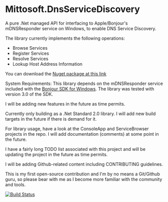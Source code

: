 # Mittosoft.DnsServiceDiscovery

A pure .Net managed API for interfacing to Apple/Bonjour's mDNSResponder service on Windows, to enable DNS Service Discovery.

The library currently implements the following operations:
- Browse Services
- Register Services
- Resolve Services
- Lookup Host Address Information

You can download the [Nuget package at this link](https://www.nuget.org/packages/Mittosoft.DnsServiceDiscovery)

System Requirements:
This library depends on the mDNSResponder service included with the [Bonjour SDK for Windows](https://download.developer.apple.com/Developer_Tools/bonjour_sdk_for_windows_v3.0/bonjoursdksetup.exe).  The library was tested with version 3.0 of the SDK.

I will be adding new features in the future as time permits.

Currently only building as a .Net Standard 2.0 library.  I will add new build targets in the future if there is demand for it.

For library usage, have a look at the ConsoleApp and ServiceBrowser projects in the repo.  I will add documentation (comments) at some point in the future.

I have a fairly long TODO list associated with this project and will be updating the project in the future as time permits.

I will be adding Github-related content including CONTRIBUTING guidelines.

This is my first open-source contribution and I'm by no means a Git/Github guru, so please bear with me as I become more familiar with the community and tools.

[![Build Status](https://dev.azure.com/steveheckel/steveheckel/_apis/build/status/SteveHeckel.DnsServiceDiscovery?branchName=master)](https://dev.azure.com/steveheckel/steveheckel/_build/latest?definitionId=1&branchName=master)

